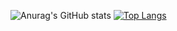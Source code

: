 ![Anurag's GitHub stats](https://github-readme-stats.vercel.app/api?username=cvenkman&count_private=true&show_icons=true&theme=synthwave)
[![Top Langs](https://github-readme-stats.vercel.app/api/top-langs/?username=cvenkman&layout=compact&hide=Objective-C)](https://github.com/anuraghazra/github-readme-stats)
